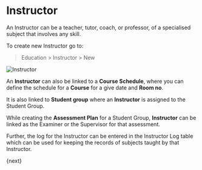 <!-- add-breadcrumbs -->
# Instructor

An Instructor can be a teacher, tutor, coach, or professor, of a specialised subject that involves any skill.

To create new Instructor go to:

> Education > Instructor > New

<img class="screenshot" alt="Instructor" src="/docs/assets/img/education/setup/instructor.png">

An **Instructor** can also be linked to a **Course Schedule**, where you can define the schedule for a **Course** for a give date and **Room no**.

It is also linked to **Student group** where an **Instructor** is assigned to the Student Group.

While creating the **Assessment Plan** for a Student Group, **Instructor** can be linked as the Examiner or the Supervisor for that assessment.

Further, the log for the Instructor can be entered in the Instructor Log table which can be used for keeping the records of subjects taught by that Instructor.


{next}